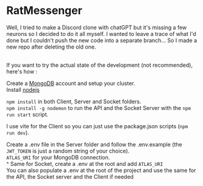 # RatMessenger

Well, I tried to make a Discord clone with chatGPT but it's missing a few neurons so I decided to do it all myself.
I wanted to leave a trace of what I'd done but I couldn't push the new code into a separate branch...
So I made a new repo after deleting the old one.<br /><br />

If you want to try the actual state of the development (not recommended), here's how :<br />

Create a [MongoDB](https://www.mongodb.com) account and setup your cluster.<br />
Install [nodejs](https://nodejs.org)<br />

`npm install` in both Client, Server and Socket folders.<br />
`npm install -g nodemon` to run the API and the Socket Server with the `npm run start` script.<br />

I use vite for the Client so you can just use the package.json scripts (`npm run dev`).<br />

Create a .env file in the Server folder and follow the .env.example (the `JWT_TOKEN` is just a random string of your choice).<br />
`ATLAS_URI` for your MongoDB connection.<br />
^ Same for Socket, create a .env at the root and add `ATLAS_URI`<br />
You can also populate a .env at the root of the project and use the same for the API, the Socket server and the Client if needed
<br />